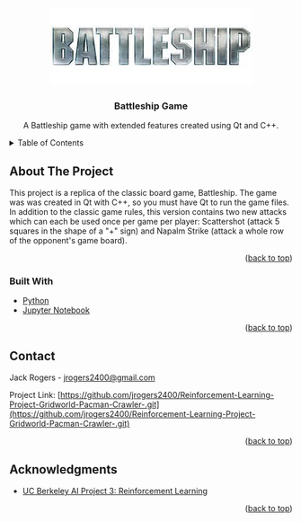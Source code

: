 <div id="top"></div>


<!-- PROJECT LOGO -->
<br />
<div align="center">
  <a href="https://github.com/jrogers2400/Battleship-Game.git">
    <img src="battleship.jpg" alt="Logo" width="361" height="140">
  </a>

<h3 align="center">Battleship Game</h3>

  <p align="center">
    A Battleship game with extended features created using Qt and C++.
    <br />
  </p>
</div>



<!-- TABLE OF CONTENTS -->
<details>
  <summary>Table of Contents</summary>
  <ol>
    <li>
      <a href="#about-the-project">About The Project</a>
      <ul>
        <li><a href="#built-with">Built With</a></li>
      </ul>
    </li>
    <a href="#about-the-project">About The Project</a>
    <li><a href="#contact">Contact</a></li>
  </ol>
</details>



<!-- ABOUT THE PROJECT -->
## About The Project

This project is a replica of the classic board game, Battleship. The game was was created in Qt with C++, so you must have Qt to run the game files. In addition to the classic game rules, this version contains two new attacks which can each be used once per game per player: Scattershot (attack 5 squares in the shape of a "+" sign) and Napalm Strike (attack a whole row of the opponent's game board).
<p align="right">(<a href="#top">back to top</a>)</p>



### Built With

* [Python](https://www.python.org/)
* [Jupyter Notebook](https://jupyter.org/)

<p align="right">(<a href="#top">back to top</a>)</p>




<!-- CONTACT -->
## Contact

Jack Rogers  - jrogers2400@gmail.com

Project Link: [https://github.com/jrogers2400/Reinforcement-Learning-Project-Gridworld-Pacman-Crawler-.git](https://github.com/jrogers2400/Reinforcement-Learning-Project-Gridworld-Pacman-Crawler-.git)

<p align="right">(<a href="#top">back to top</a>)</p>



<!-- ACKNOWLEDGMENTS -->
## Acknowledgments

* [UC Berkeley AI Project 3: Reinforcement Learning](http://ai.berkeley.edu/reinforcement.html)

<p align="right">(<a href="#top">back to top</a>)</p>

